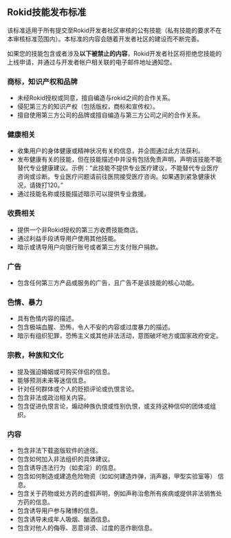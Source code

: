 ## Rokid技能发布标准

该标准适用于所有提交至Rokid开发者社区审核的公有技能（私有技能的要求不在本审核标准范围内）。本标准的内容会随着开发者社区的建设而不断完善。

如果您的技能包含或者涉及**以下被禁止的内容**，Rokid开发者社区将拒绝您技能的上线申请，并通过与开发者帐户相关联的电子邮件地址通知您。


### 商标，知识产权和品牌

- 未经Rokid授权或同意，擅自编造与rokid之间的合作关系。 
- 侵犯第三方的知识产权（包括版权，商标和宣传权）。 
- 擅自使用第三方公司的品牌或擅自编造与第三方公司之间的合作关系。

### 健康相关

- 收集用户的身体健康或精神状况有关的信息，并企图通过此方法获利。 
- 发布健康有关的技能，但在技能描述中并没有包括免责声明，声明该技能不能替代专业健康建议。示例：“此技能不提供专业医疗建议，不能替代专业医疗咨询或诊断。专业医疗问题请前往医院接受医疗咨询。如果遇到紧急健康状况，请拨打120。”
- 通过技能名称或技能描述暗示可以提供专业救援。

### 收费相关

- 提供一个非Rokid授权的第三方收费技能商店。
- 通过利益手段诱导用户使用其他技能。 
- 暗示或诱导用户向银行账号或者第三方支付账户捐款。


### 广告

- 包含任何第三方产品或服务的广告，且广告不是该技能的核心功能。 

### 色情、暴力

- 具有色情内容的描述。 
- 包含极端血腥、恐怖，令人不安的内容或过度暴力的描述。 
- 暗示有组织犯罪，恐怖主义或其他非法活动，意图破坏地方或国家政府安定。


### 宗教，种族和文化

- 提及强迫婚姻或可购买伴侣的信息。 
- 能够预测未来等迷信信息。 
- 针对任何群体或个人的贬损评论或仇恨言论。 
- 包含非法或政治相关内容。 
- 包含促进仇恨言论，煽动种族仇恨或性别仇恨，或支持这种信仰的团体或组织。


### 内容

- 包含非法下载盗版软件的途径。 
- 包含如何加入非法组织的具体建议。 
- 包含诱导违法行为（如卖淫）的信息。 
- 包含如何制造或建造危险物资（如如何建造炸弹，消声器，甲型实验室等） 信息。 
- 包含关于药物或处方药的虚假声明，例如声称治愈所有疾病或提供非法销售处方药的信息。 
- 包含诱导用户参与赌博的信息。
- 包含诱导未成年人吸烟、酗酒信息。 
- 包含对他人的侮辱、恶意诽谤、过度的恶作剧信息。


